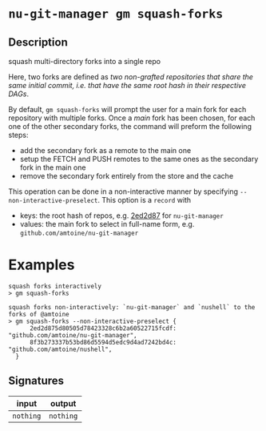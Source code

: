 # `nu-git-manager gm squash-forks`
## Description
squash multi-directory forks into a single repo

Here, two forks are defined as *two non-grafted repositories that share the same initial commit,
i.e. that have the same root hash in their respective DAGs*.

By default, `gm squash-forks` will prompt the user for a main fork for each repository with
multiple forks.
Once a *main* fork has been chosen, for each one of the other secondary forks, the command will
preform the following steps:
- add the secondary fork as a remote to the main one
- setup the FETCH and PUSH remotes to the same ones as the secondary fork in the main one
- remove the secondary fork entirely from the store and the cache

This operation can be done in a non-interactive manner by specifying `--non-interactive-preselect`.
This option is a `record` with
- keys: the root hash of repos, e.g. [2ed2d87](https://github.com/amtoine/nu-git-manager/commit/2ed2d875d80505d78423328c6b2a60522715fcdf) for `nu-git-manager`
- values: the main fork to select in full-name form, e.g. `github.com/amtoine/nu-git-manager`

# Examples
    squash forks interactively
    > gm squash-forks

    squash forks non-interactively: `nu-git-manager` and `nushell` to the forks of @amtoine
    > gm squash-forks --non-interactive-preselect {
          2ed2d875d80505d78423328c6b2a60522715fcdf: "github.com/amtoine/nu-git-manager",
          8f3b273337b53bd86d5594d5edc9d4ad7242bd4c: "github.com/amtoine/nushell",
      }

## Signatures
| input     | output    |
| --------- | --------- |
| `nothing` | `nothing` |
